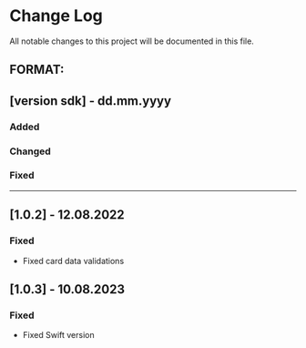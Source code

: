 # Change Log
All notable changes to this project will be documented in this file.

## FORMAT:
## [version sdk] - dd.mm.yyyy

### Added

### Changed

### Fixed

---

## [1.0.2] - 12.08.2022

### Fixed

- Fixed card data validations 

## [1.0.3] - 10.08.2023

### Fixed

- Fixed Swift version 
